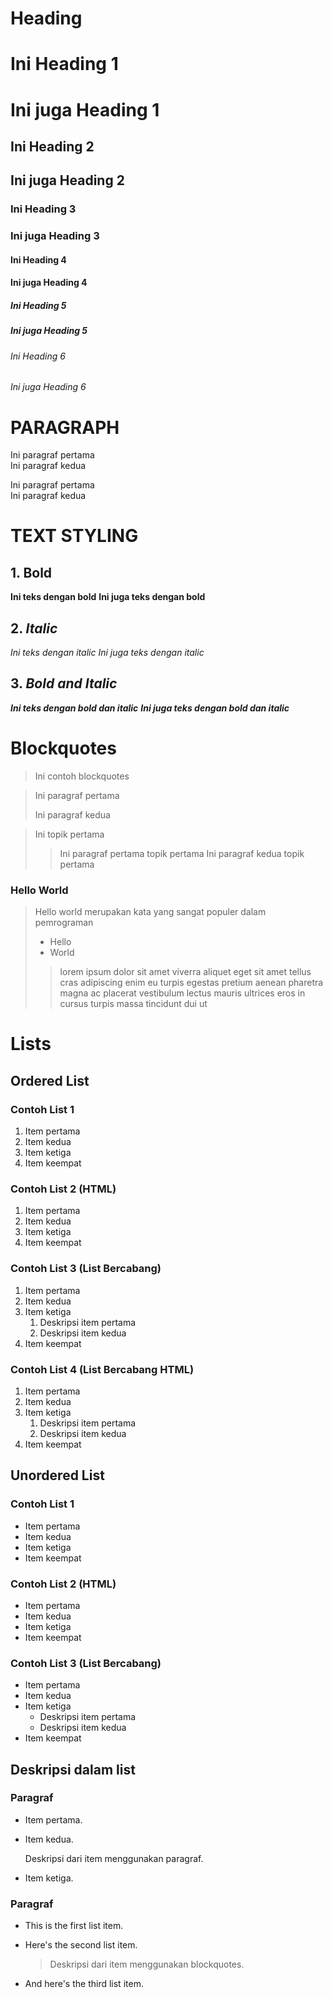 # **Heading**

# Ini Heading 1

<h1> Ini juga Heading 1</h1>

## Ini Heading 2

<h2> Ini juga Heading 2</h2>

### Ini Heading 3

<h3> Ini juga Heading 3</h3>

#### Ini Heading 4

<h4> Ini juga Heading 4</h4>

##### Ini Heading 5

<h5> Ini juga Heading 5</h5>

###### Ini Heading 6

<h6> Ini juga Heading 6</h6>

# **PARAGRAPH**  
Ini paragraf pertama  
  Ini paragraf kedua

<p>Ini paragraf pertama<br>
Ini paragraf kedua</p>

  
# **TEXT STYLING**
  ## 1. **Bold**
  **Ini teks dengan bold** 
   <strong> Ini juga teks dengan bold</strong>
  ## 2. *Italic*
   *Ini teks dengan italic*
    <em>Ini juga teks dengan italic</em>
  ## 3. ***Bold and Italic***
   ***Ini teks dengan bold dan italic***
    <strong><em>Ini juga teks dengan bold dan italic</em></strong>
    
# Blockquotes  
  > Ini contoh blockquotes

  > Ini paragraf pertama
  >
  > Ini paragraf kedua

  > Ini topik pertama
  > 
  >> Ini paragraf pertama topik pertama
  >> Ini paragraf kedua topik pertama  

  ### Hello World
  
  > Hello world merupakan kata yang sangat populer dalam pemrograman
  > - Hello
  > - World
  >> lorem ipsum dolor sit amet viverra aliquet eget sit amet tellus cras adipiscing enim eu turpis egestas pretium aenean pharetra magna ac placerat vestibulum lectus mauris ultrices eros in cursus turpis massa tincidunt dui ut

# Lists  

 ## **Ordered List**

  ### **Contoh List 1**  
  1. Item pertama
  2. Item kedua
  3. Item ketiga
  4. Item keempat

  ### **Contoh List 2 (HTML)**  
  <ol>  
    <li>Item pertama</li>  
    <li>Item kedua</li>  
    <li>Item ketiga</li>  
    <li>Item keempat</li>  
  </ol>  
  
  ### **Contoh List 3 (List Bercabang)**
  1. Item pertama  
  2. Item kedua 
  3. Item ketiga  
      1. Deskripsi item pertama  
      2. Deskripsi item kedua
  4. Item keempat  

  ### **Contoh List 4 (List Bercabang HTML)**
  <ol>
    <li>Item pertama</li>
    <li>Item kedua</li>
    <li>Item ketiga
      <ol>
        <li>Deskripsi item pertama</li>
        <li>Deskripsi item kedua</li>
      </ol>
    </li>
    <li>Item keempat</li>
  </ol>

 ## **Unordered List**

  ### **Contoh List 1**  
  - Item pertama
  - Item kedua
  - Item ketiga
  - Item keempat
  
  ### **Contoh List 2 (HTML)**  
  <ul>
    <li>Item pertama</li>
    <li>Item kedua</li>
    <li>Item ketiga</li>
    <li>Item keempat</li>
  </ul>
  
  ### **Contoh List 3 (List Bercabang)**
  - Item pertama
  - Item kedua
  - Item ketiga
      - Deskripsi item pertama
      - Deskripsi item kedua
  - Item keempat

 ## **Deskripsi dalam list**
 
  ### **Paragraf**
  
  * Item pertama.
  * Item kedua.

    Deskripsi dari item menggunakan paragraf.

  * Item ketiga.
  
  ### **Paragraf**
  
  * This is the first list item.
  * Here's the second list item.

    > Deskripsi dari item menggunakan blockquotes.

  * And here's the third list item.
  
  
  
  
  
